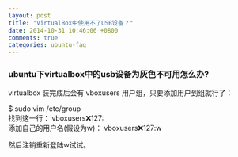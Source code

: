 ```yaml
---
layout: post
title: "VirtualBox中使用不了USB设备？"
date: 2014-10-31 10:46:06 +0800
comments: true
categories: ubuntu-faq
---
```


### ubuntu下virtualbox中的usb设备为灰色不可用怎么办?

virtualbox 装完成后会有 vboxusers 用户组，只要添加用户到组就行了：

$ sudo vim /etc/group  
找到这一行：  vboxusers:x:127:  
添加自己的用户名(假设为w)：  vboxusers:x:127:w

然后注销重新登陆w试试。
